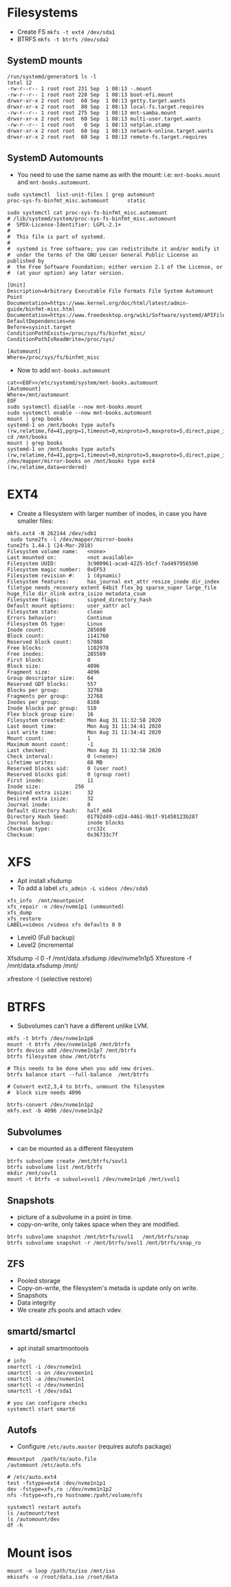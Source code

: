 # Filesystems

- Create FS `mkfs -t ext4 /dev/sda1`
- BTRFS `mkfs -t btrfs /dev/sda2`

## SystemD mounts

```
/run/systemd/generator$ ls -l
total 12
-rw-r--r-- 1 root root 231 Sep  1 08:13 -.mount
-rw-r--r-- 1 root root 228 Sep  1 08:13 boot-efi.mount
drwxr-xr-x 2 root root  60 Sep  1 08:13 getty.target.wants
drwxr-xr-x 2 root root  80 Sep  1 08:13 local-fs.target.requires
-rw-r--r-- 1 root root 275 Sep  1 08:13 mnt-samba.mount
drwxr-xr-x 2 root root  60 Sep  1 08:13 multi-user.target.wants
-rw-r--r-- 1 root root   0 Sep  1 08:13 netplan.stamp
drwxr-xr-x 2 root root  60 Sep  1 08:13 network-online.target.wants
drwxr-xr-x 2 root root  60 Sep  1 08:13 remote-fs.target.requires
```

## SystemD Automounts

- You need to use the same name as with the mount: i.e: `mnt-books.mount` and `mnt-books.automount`.

```
sudo systemctl  list-unit-files | grep automount
proc-sys-fs-binfmt_misc.automount      static

sudo systemctl cat proc-sys-fs-binfmt_misc.automount 
# /lib/systemd/system/proc-sys-fs-binfmt_misc.automount
#  SPDX-License-Identifier: LGPL-2.1+
#
#  This file is part of systemd.
#
#  systemd is free software; you can redistribute it and/or modify it
#  under the terms of the GNU Lesser General Public License as published by
#  the Free Software Foundation; either version 2.1 of the License, or
#  (at your option) any later version.

[Unit]
Description=Arbitrary Executable File Formats File System Automount Point
Documentation=https://www.kernel.org/doc/html/latest/admin-guide/binfmt-misc.html
Documentation=https://www.freedesktop.org/wiki/Software/systemd/APIFileSystems
DefaultDependencies=no
Before=sysinit.target
ConditionPathExists=/proc/sys/fs/binfmt_misc/
ConditionPathIsReadWrite=/proc/sys/

[Automount]
Where=/proc/sys/fs/binfmt_misc
```

- Now to add `mnt-books.automount`

```
cat<<EOF>>/etc/systemd/system/mnt-books.automount
[Automount]
Where=/mnt/automount
EOF
sudo systemctl disable --now mnt-books.mount
sudo systemctl enable --now mnt-books.automount
mount | grep books
systemd-1 on /mnt/books type autofs (rw,relatime,fd=41,pgrp=1,timeout=0,minproto=5,maxproto=5,direct,pipe_ino=77182)
cd /mnt/books
mount | grep books
systemd-1 on /mnt/books type autofs (rw,relatime,fd=41,pgrp=1,timeout=0,minproto=5,maxproto=5,direct,pipe_ino=77182)
/dev/mapper/mirror-books on /mnt/books type ext4 (rw,relatime,data=ordered)
```


# EXT4

- Create a filesystem with larger number of inodes, in case you have smaller files:

```
mkfs.ext4 -N 262144 /dev/sdb1
 sudo tune2fs -l /dev/mapper/mirror-books 
tune2fs 1.44.1 (24-Mar-2018)
Filesystem volume name:   <none>
Last mounted on:          <not available>
Filesystem UUID:          3c900961-acad-4225-b5cf-7ad497956590
Filesystem magic number:  0xEF53
Filesystem revision #:    1 (dynamic)
Filesystem features:      has_journal ext_attr resize_inode dir_index filetype needs_recovery extent 64bit flex_bg sparse_super large_file huge_file dir_nlink extra_isize metadata_csum
Filesystem flags:         signed_directory_hash 
Default mount options:    user_xattr acl
Filesystem state:         clean
Errors behavior:          Continue
Filesystem OS type:       Linux
Inode count:              285600
Block count:              1141760
Reserved block count:     57088
Free blocks:              1102978
Free inodes:              285589
First block:              0
Block size:               4096
Fragment size:            4096
Group descriptor size:    64
Reserved GDT blocks:      557
Blocks per group:         32768
Fragments per group:      32768
Inodes per group:         8160
Inode blocks per group:   510
Flex block group size:    16
Filesystem created:       Mon Aug 31 11:32:58 2020
Last mount time:          Mon Aug 31 11:34:41 2020
Last write time:          Mon Aug 31 11:34:41 2020
Mount count:              1
Maximum mount count:      -1
Last checked:             Mon Aug 31 11:32:58 2020
Check interval:           0 (<none>)
Lifetime writes:          66 MB
Reserved blocks uid:      0 (user root)
Reserved blocks gid:      0 (group root)
First inode:              11
Inode size:	          256
Required extra isize:     32
Desired extra isize:      32
Journal inode:            8
Default directory hash:   half_md4
Directory Hash Seed:      01792d49-cd24-4461-9b1f-91450123b287
Journal backup:           inode blocks
Checksum type:            crc32c
Checksum:                 0x36733c7f

```

# XFS


- Apt install xfsdump
- To add a label `xfs_admin -L videos /dev/sda5`


```
xfs_info  /mnt/mountpoint
xfs_repair -n /dev/nvme1p1 (unmounted)
xfs_dump 
xfs_restore
LABEL=videos /videos xfs defaults 0 0
```

- Level0 (Full backup)
- Level2 (incremental


Xfsdump -l 0 -f  /mnt/data.xfsdump /dev/nvme1n1p5
Xfsrestore -f /mnt/data.xfsdump /mnt/<MOUNTPOINT>

xfrestore -I (selective restore)


# BTRFS

- Subvolumes can't have a different unlike LVM.
```
mkfs -t btrfs /dev/nvme1n1p6
mount -t btrfs /dev/nvme1n1p6 /mnt/btrfs
btrfs device add /dev/nvme1n1p7 /mnt/btrfs
btrfs filesystem show /mnt/btrfs

# This needs to be done when you add new drives.
btrfs balance start --full-balance  /mnt/btrfs

# Convert ext2,3,4 to btrfs, unmount the filesystem
#  block size needs 4096

btrfs-convert /dev/nvme1n1p2
mkfs.ext -b 4096 /dev/nvme1n1p2

```

## Subvolumes

- can be mounted as a different filesystem

```
btrfs subvolume create /mnt/btrfs/sovl1
btrfs subvolume list /mnt/btrfs
mkdir /mnt/sovl1 
mount -t btrfs -o subvol=svol1 /dev/nvme1n1p6 /mnt/svol1
```

## Snapshots
- picture of a subvolume in a point in time.
- copy-on-write, only takes  space when they are modified.

```
btrfs subvolume snapshot /mnt/btrfs/svol1   /mnt/btrfs/snap
btrfs subvolume snapshot -r /mnt/btrfs/svol1 /mnt/btrfs/snap_ro
```

## ZFS

- Pooled storage
- Copy-on-write, the filesystem's metada is update only on write.
- Snapshots
- Data integrity
- We create zfs pools and attach vdev.

## smartd/smartcl

- apt install smartmontools

```
# info
smartctl -i /dev/nvme1n1
smartctl -s on /dev/nvmen1n1
smartctl -a /dev/nvmen1n1
smartctl -c /dev/nvmen1n1
smartctl -t /dev/sda1

# you can configure checks
systemctl start smartd
```

## Autofs
- Configure `/etc/auto.master` (requires autofs package)

```
#mountput  /path/to/auto.file
/automount /etc/auto.nfs

# /etc/auto.ext4
test -fstype=ext4 :dev/nvme1n1p1
dev -fstype=xfs,ro :/dev/nvme1n1p2
nfs -fstype=xfs,ro hostname:/paht/volume/nfs

systemctl restart autofs
ls /autmount/test
ls /automount/dev
df -h
```


# Mount isos

```
mount -o loop /path/to/iso /mnt/iso
mkisofs -o /root/data.iso /root/data
```
